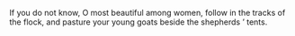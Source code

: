 If you do not know, O most beautiful among women, follow in the tracks of the flock, and pasture your young goats beside the shepherds ’ tents.
